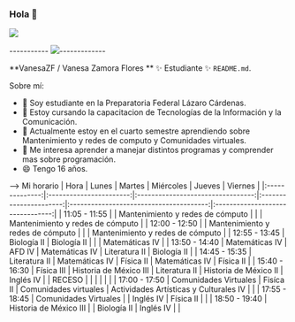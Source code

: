 ### Hola 👋

  ![](https://user-images.githubusercontent.com/99762201/154643668-3c04eb33-3c23-45b9-a5c3-78b3c3120006.png)


----------- ![](https://fontmeme.com/temporary/3002e92f12e6d955c9c9c733ffd166e3.png)-------------

**VanesaZF / Vanesa Zamora Flores **  ✨ Estudiante ✨  `README.md`.

Sobre mí:

- 🔭 Soy estudiante en la Preparatoria Federal Lázaro Cárdenas.
- 👾 Estoy cursando la capacitacion de Tecnologías de la Información y la Comunicación.
- 🤔 Actualmente estoy en el cuarto semestre aprendiendo sobre Mantenimiento y redes de computo y Comunidades virtuales.
- 💬 Me interesa aprender a manejar distintos programas y comprender mas sobre programación.
- 😄 Tengo 16 años.

--> Mi horario 
|      Hora      |          Lunes          |               Martes              |        Miércoles       |                  Jueves                 |              Viernes             |
|:--------------:|:-----------------------:|:---------------------------------:|:----------------------:|:---------------------------------------:|:--------------------------------:|
| 11:05  - 11:55 |                         |  Mantenimiento y redes de cómputo |                        |                                         | Mantenimiento y redes de cómputo |
| 12:00  - 12:50 |                         | Mantenimiento y  redes de cómputo |                        |                                         | Mantenimiento y redes de cómputo |
| 12:55  - 13:45 |       Biología II       |            Biología II            |                        |                                         |          Matemáticas IV          |
| 13:50  - 14:40 |      Matemáticas IV     |               AFD IV              |     Matemáticas IV     |              Literatura II              |            Biología II           |
| 14:45  - 15:35 |      Literatura II      |           Matemáticas IV          |        Física II       |              Matemáticas IV             |             Física II            |
| 15:40  - 16:30 |        Física III       |       Historia de México III      |      Literatura II     |          Historia de México II          |             Inglés IV            |
|     RECESO     |                         |                                   |                        |                                         |                                  |
| 17:00  - 17:50 |  Comunidades  Virtuales |             Fisíca II             | Comunidades  virtuales | Actividades Artísticas  y Culturales IV |                                  |
| 17:55  - 18:45 |  Comunidades  Virtuales |                                   |        Inglés IV       |                Física II                |                                  |
| 18:50  - 19:40 | Historia de  México III |                                   |       Biología II      |                Inglés IV                |                                  |
